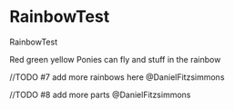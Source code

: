 # RainbowTest
 RainbowTest

Red
green
yellow
Ponies can fly and stuff in the rainbow

//TODO #7 add more rainbows here @DanielFitzsimmons

//TODO #8 add more parts @DanielFitzsimmons